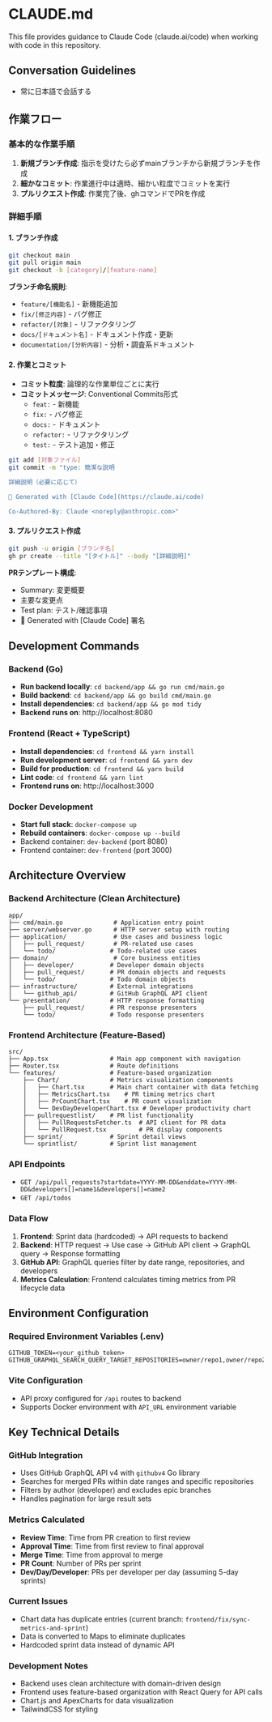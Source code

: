 # CLAUDE.md

This file provides guidance to Claude Code (claude.ai/code) when working with code in this repository.

## Conversation Guidelines
- 常に日本語で会話する

## 作業フロー

### 基本的な作業手順
1. **新規ブランチ作成**: 指示を受けたら必ずmainブランチから新規ブランチを作成
2. **細かなコミット**: 作業進行中は適時、細かい粒度でコミットを実行
3. **プルリクエスト作成**: 作業完了後、ghコマンドでPRを作成

### 詳細手順

#### 1. ブランチ作成
```bash
git checkout main
git pull origin main
git checkout -b [category]/[feature-name]
```

**ブランチ命名規則**:
- `feature/[機能名]` - 新機能追加
- `fix/[修正内容]` - バグ修正
- `refactor/[対象]` - リファクタリング
- `docs/[ドキュメント名]` - ドキュメント作成・更新
- `documentation/[分析内容]` - 分析・調査系ドキュメント

#### 2. 作業とコミット
- **コミット粒度**: 論理的な作業単位ごとに実行
- **コミットメッセージ**: Conventional Commits形式
  - `feat:` - 新機能
  - `fix:` - バグ修正
  - `docs:` - ドキュメント
  - `refactor:` - リファクタリング
  - `test:` - テスト追加・修正

```bash
git add [対象ファイル]
git commit -m "type: 簡潔な説明

詳細説明（必要に応じて）

🤖 Generated with [Claude Code](https://claude.ai/code)

Co-Authored-By: Claude <noreply@anthropic.com>"
```

#### 3. プルリクエスト作成
```bash
git push -u origin [ブランチ名]
gh pr create --title "[タイトル]" --body "[詳細説明]"
```

**PRテンプレート構成**:
- Summary: 変更概要
- 主要な変更点
- Test plan: テスト/確認事項
- 🤖 Generated with [Claude Code] 署名

## Development Commands

### Backend (Go)
- **Run backend locally**: `cd backend/app && go run cmd/main.go`
- **Build backend**: `cd backend/app && go build cmd/main.go`
- **Install dependencies**: `cd backend/app && go mod tidy`
- **Backend runs on**: http://localhost:8080

### Frontend (React + TypeScript)
- **Install dependencies**: `cd frontend && yarn install`
- **Run development server**: `cd frontend && yarn dev`
- **Build for production**: `cd frontend && yarn build`
- **Lint code**: `cd frontend && yarn lint`
- **Frontend runs on**: http://localhost:3000

### Docker Development
- **Start full stack**: `docker-compose up`
- **Rebuild containers**: `docker-compose up --build`
- Backend container: `dev-backend` (port 8080)
- Frontend container: `dev-frontend` (port 3000)

## Architecture Overview

### Backend Architecture (Clean Architecture)
```
app/
├── cmd/main.go              # Application entry point
├── server/webserver.go      # HTTP server setup with routing
├── application/             # Use cases and business logic
│   ├── pull_request/        # PR-related use cases
│   └── todo/               # Todo-related use cases
├── domain/                  # Core business entities
│   ├── developer/          # Developer domain objects
│   ├── pull_request/       # PR domain objects and requests
│   └── todo/               # Todo domain objects
├── infrastructure/         # External integrations
│   └── github_api/         # GitHub GraphQL API client
└── presentation/           # HTTP response formatting
    ├── pull_request/       # PR response presenters
    └── todo/               # Todo response presenters
```

### Frontend Architecture (Feature-Based)
```
src/
├── App.tsx                 # Main app component with navigation
├── Router.tsx              # Route definitions
└── features/               # Feature-based organization
    ├── Chart/              # Metrics visualization components
    │   ├── Chart.tsx       # Main chart container with data fetching
    │   ├── MetricsChart.tsx    # PR timing metrics chart
    │   ├── PrCountChart.tsx    # PR count visualization
    │   └── DevDayDeveloperChart.tsx # Developer productivity chart
    ├── pullrequestlist/    # PR list functionality
    │   ├── PullRequestsFetcher.ts  # API client for PR data
    │   └── PullRequest.tsx         # PR display components
    ├── sprint/             # Sprint detail views
    └── sprintlist/         # Sprint list management
```

### API Endpoints
- `GET /api/pull_requests?startdate=YYYY-MM-DD&enddate=YYYY-MM-DD&developers[]=name1&developers[]=name2`
- `GET /api/todos`

### Data Flow
1. **Frontend**: Sprint data (hardcoded) → API requests to backend
2. **Backend**: HTTP request → Use case → GitHub API client → GraphQL query → Response formatting
3. **GitHub API**: GraphQL queries filter by date range, repositories, and developers
4. **Metrics Calculation**: Frontend calculates timing metrics from PR lifecycle data

## Environment Configuration

### Required Environment Variables (.env)
```
GITHUB_TOKEN=<your_github_token>
GITHUB_GRAPHQL_SEARCH_QUERY_TARGET_REPOSITORIES=owner/repo1,owner/repo2
```

### Vite Configuration
- API proxy configured for `/api` routes to backend
- Supports Docker environment with `API_URL` environment variable

## Key Technical Details

### GitHub Integration
- Uses GitHub GraphQL API v4 with `githubv4` Go library
- Searches for merged PRs within date ranges and specific repositories
- Filters by author (developer) and excludes epic branches
- Handles pagination for large result sets

### Metrics Calculated
- **Review Time**: Time from PR creation to first review
- **Approval Time**: Time from first review to final approval  
- **Merge Time**: Time from approval to merge
- **PR Count**: Number of PRs per sprint
- **Dev/Day/Developer**: PRs per developer per day (assuming 5-day sprints)

### Current Issues
- Chart data has duplicate entries (current branch: `frontend/fix/sync-metrics-and-sprint`)
- Data is converted to Maps to eliminate duplicates
- Hardcoded sprint data instead of dynamic API

### Development Notes
- Backend uses clean architecture with domain-driven design
- Frontend uses feature-based organization with React Query for API calls
- Chart.js and ApexCharts for data visualization
- TailwindCSS for styling